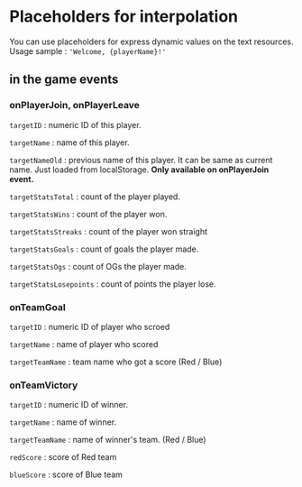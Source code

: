 # Placeholders for interpolation
You can use placeholders for express dynamic values on the text resources.
Usage sample : `'Welcome, {playerName}!'`

## in the game events
### onPlayerJoin, onPlayerLeave
`targetID` : numeric ID of this player.

`targetName` : name of this player.

`targetNameOld` : previous name of this player. It can be same as current name. Just loaded from localStorage. **Only available on onPlayerJoin event.**

`targetStatsTotal` : count of the player played.

`targetStatsWins` : count of the player won.

`targetStatsStreaks` : count of the player won straight

`targetStatsGoals` : count of goals the player made.

`targetStatsOgs` : count of OGs the player made.

`targetStatsLosepoints` : count of points the player lose.

### onTeamGoal
`targetID` : numeric ID of player who scroed

`targetName` : name of player who scored

`targetTeamName` : team name who got a score (Red / Blue)


### onTeamVictory

`targetID` : numeric ID of winner.

`targetName` : name of winner.

`targetTeamName` : name of winner's team. (Red / Blue)

`redScore` : score of Red team

`blueScore` : score of Blue team